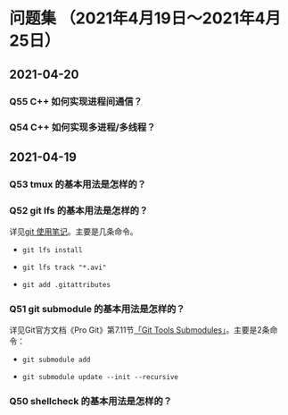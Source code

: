 # 问题集 （2021年4月19日～2021年4月25日）

## 2021-04-20

### Q55 C++ 如何实现进程间通信？

### Q54 C++ 如何实现多进程/多线程？

## 2021-04-19

### Q53 tmux 的基本用法是怎样的？

### Q52 git lfs 的基本用法是怎样的？

详见[git 使用笔记][use_git]。主要是几条命令。

- `git lfs install`
- `git lfs track "*.avi"`
- `git add .gitattributes`

  [use_git]: https://github.com/whl1729/note/blob/master/tool/git/use_git.md

### Q51 git submodule 的基本用法是怎样的？

详见Git官方文档《Pro Git》第7.11节[「Git Tools Submodules」][submodules]。主要是2条命令：

- `git submodule add`
- `git submodule update --init --recursive`

  [submodules]: https://git-scm.com/book/en/v2/Git-Tools-Submodules

### Q50 shellcheck 的基本用法是怎样的？
